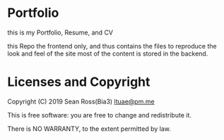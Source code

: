 # Portfolio

this is my Portfolio, Resume, and CV

this Repo the frontend only, and thus contains the files to reproduce the look and feel of the site most of the content is stored in the backend.

# Licenses and Copyright

Copyright (C) 2019 Sean Ross(Bia3) [ltuae@pm.me](mailto:ltuae@pm.me?Subject=Porfolio%20Copyright%20Questions?)

This is free software: you are free to change and redistribute it.

There is NO WARRANTY, to the extent permitted by law.
